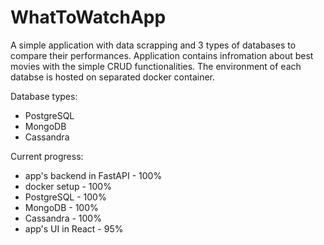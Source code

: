 # WhatToWatchApp

A simple application with data scrapping and 3 types of databases to compare their performances.
Application contains infromation about best movies with the simple CRUD functionalities.
The environment of each databse is hosted on separated docker container.

Database types:

- PostgreSQL
- MongoDB
- Cassandra

Current progress:

- app's backend in FastAPI - 100%
- docker setup - 100%
- PostgreSQL - 100%
- MongoDB - 100%
- Cassandra - 100%
- app's UI in React - 95%
